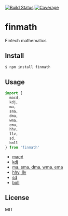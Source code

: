 [![Build Status](https://travis-ci.org/kaelzhang/node-finmath.svg?branch=master)](https://travis-ci.org/kaelzhang/node-finmath)
[![Coverage](https://codecov.io/gh/kaelzhang/node-finmath/branch/master/graph/badge.svg)](https://codecov.io/gh/kaelzhang/node-finmath)
<!-- optional appveyor tst
[![Windows Build Status](https://ci.appveyor.com/api/projects/status/github/kaelzhang/node-finmath?branch=master&svg=true)](https://ci.appveyor.com/project/kaelzhang/node-finmath)
-->
<!-- optional npm version
[![NPM version](https://badge.fury.io/js/finmath.svg)](http://badge.fury.io/js/finmath)
-->
<!-- optional npm downloads
[![npm module downloads per month](http://img.shields.io/npm/dm/finmath.svg)](https://www.npmjs.org/package/finmath)
-->
<!-- optional dependency status
[![Dependency Status](https://david-dm.org/kaelzhang/node-finmath.svg)](https://david-dm.org/kaelzhang/node-finmath)
-->

# finmath

Fintech mathematics

## Install

```sh
$ npm install finmath
```

## Usage

```js
import {
  macd,
  kdj,
  ma,
  sma,
  dma,
  wma,
  ema,
  hhv,
  llv,
  sd,
  boll
} from 'finmath'
```

- [macd](https://github.com/kaelzhang/macd)
- [kdj](https://github.com/kaelzhang/kdj)
- [ma, sma, dma, wma, ema](https://github.com/kaelzhang/moving-averages)
- [hhv, llv](https://github.com/kaelzhang/hhv-llv)
- [sd](https://github.com/kaelzhang/s-deviation)
- [boll](https://github.com/kaelzhang/bollinger-bands)

## License

MIT
